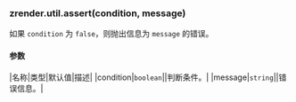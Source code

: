---
---

### zrender.util.assert(condition, message)

如果 `condition` 为 `false`，则抛出信息为 `message` 的错误。

#### 参数

|名称|类型|默认值|描述|
|condition|`boolean`||判断条件。|
|message|`string`||错误信息。|
